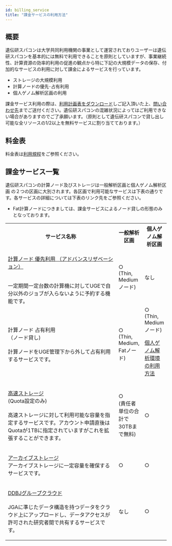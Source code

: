 ```yaml
---
id: billing_service
title: "課金サービスの利用方法"
---
```


## 概要

遺伝研スパコンは大学共同利用機関の事業として運営されておりユーザーは遺伝研スパコンを基本的には無料で利用できることを原則としていますが、事業継続性、計算資源の効率的利用の促進の観点から特に下記の大規模データの保存、付加的なサービスの利用に対して課金によるサービスを行っています。

- ストレージの大規模利用
- 計算ノードの優先･占有利用
- 個人ゲノム解析区画の利用
 

課金サービス利用の際は、[利用計画表をダウンロード](/application/resource_extension)しご記入頂いた上、[問い合わせ先](/application/reference)までご送付ください。遺伝研スパコンの混雑状況によってはご利用できない場合がありますのでご了承願います。（原則として遺伝研スパコンで貸し出し可能な全リソースの1/2以上を無料サービスに割り当てております。）


## 料金表
料金表は[利用規程](/application/use_policy)をご参照ください。

 

## 課金サービス一覧

遺伝研スパコンの計算ノード及びストレージは一般解析区画と個人ゲノム解析区画 の２つの区画に大別されます。各区画で利用可能なサービスは下表の通りです。各サービスの詳細については下表のリンク先をご参照ください。

- Fat計算ノードにつきましては、課金サービスによるノード貸しの形態のみとなっております。

<table>
<tr>
<th width="350">サービス名称</th>
<th>一般解析区画</th>
<th>個人ゲノム解析区画</th>
</tr>

<tr>
<td>

[計算ノード 優先利用 （アドバンスリザベーション）](/general_analysis_division/advance_reservation)
<br />

<br />
一定期間一定台数の計算機に対してUGEで自分以外のジョブが入らないように予約する機能です。
</td>
<td>
○
<br />
(Thin, Mediumノード) 
</td>
<td>
なし
</td>
</tr>

<tr>
<td>
計算ノード 占有利用<br />
（ノード貸し)<br />
<br />
計算ノードをUGE管理下から外して占有利用するサービスです。
</td>
<td>
○
<br/>
(Thin, Medium, Fatノード) 	
</td>
<td>
○ 
<br />
(Thin, Mediumノード)
<br />

[個人ゲノム解析環境の利用方法](/personal_genome_division/pg_introduction) 
</td>
</tr>

<tr>
<td>

[高速ストレージ](/general_analysis_division/largescale_storage)<br />
(Quota設定のみ)<br />
<br />
高速ストレージに対して利用可能な容量を指定するサービスです。アカウント申請直後はQuotaが1TBに指定されていますがこれを拡張することができます。
</td>
<td>
○
<br />
(責任者単位の合計で30TBまで無料)
</td>
<td>
○
</td>
</tr>

<tr>
<td>

[アーカイブストレージ](/general_analysis_division/largescale_storage)
<br />
アーカイブストレージに一定容量を確保するサービスです。
</td>
<td>
○
</td>
<td>
○
</td>
</tr>

<tr>
<td>

[DDBJグループクラウド](/personal_genome_division/group_cloud)<br />
<br />
JGAに準じたデータ構造を持つデータをクラウド上にアップロードし、データアクセスが許可された研究者間で共有するサービスです。
</td>
<td>
なし
</td>
<td>
○
</td>
</tr>

</table>

